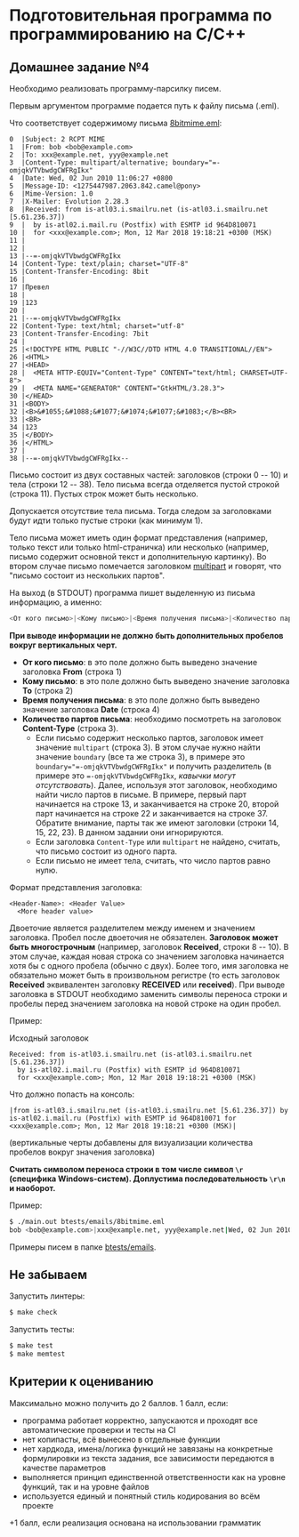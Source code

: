 # Подготовительная программа по программированию на С/С++

## Домашнее задание №4
Необходимо реализовать программу-парсилку писем.

Первым аргументом программе подается путь к файлу письма (.eml).

Что соответствует содержимому письма [8bitmime.eml](btests/emails/8bitmime.eml):
```
0  |Subject: 2 RCPT MIME
1  |From: bob <bob@example.com>
2  |To: xxx@example.net, yyy@example.net
3  |Content-Type: multipart/alternative; boundary="=-omjqkVTVbwdgCWFRgIkx"
4  |Date: Wed, 02 Jun 2010 11:06:27 +0800
5  |Message-ID: <1275447987.2063.842.camel@pony>
6  |Mime-Version: 1.0
7  |X-Mailer: Evolution 2.28.3
8  |Received: from is-atl03.i.smailru.net (is-atl03.i.smailru.net [5.61.236.37])
9  |  by is-atl02.i.mail.ru (Postfix) with ESMTP id 964D810071
10 |  for <xxx@example.com>; Mon, 12 Mar 2018 19:18:21 +0300 (MSK)
11 |
12 |
13 |--=-omjqkVTVbwdgCWFRgIkx
14 |Content-Type: text/plain; charset="UTF-8"
15 |Content-Transfer-Encoding: 8bit
16 |
17 |Превел
18 |
19 |123
20 |
21 |--=-omjqkVTVbwdgCWFRgIkx
22 |Content-Type: text/html; charset="utf-8"
23 |Content-Transfer-Encoding: 7bit
24 |
25 |<!DOCTYPE HTML PUBLIC "-//W3C//DTD HTML 4.0 TRANSITIONAL//EN">
26 |<HTML>
27 |<HEAD>
28 |  <META HTTP-EQUIV="Content-Type" CONTENT="text/html; CHARSET=UTF-8">
29 |  <META NAME="GENERATOR" CONTENT="GtkHTML/3.28.3">
30 |</HEAD>
31 |<BODY>
32 |<B>&#1055;&#1088;&#1077;&#1074;&#1077;&#1083;</B><BR>
33 |<BR>
34 |123
35 |</BODY>
36 |</HTML>
37 |
38 |--=-omjqkVTVbwdgCWFRgIkx--
```

Письмо состоит из двух составных частей: заголовков (строки 0 -- 10) и тела (строки 12 -- 38).
Тело письма всегда отделяется пустой строкой (строка 11). Пустых строк может быть несколько.

Допускается отсутствие тела письма. Тогда следом за заголовками будут идти только пустые строки (как минимум 1).

Тело письма может иметь один формат представления (например, только текст или только html-страничка) или несколько (например,
письмо содержит основной текст и дополнительную картинку). Во втором случае письмо помечается
заголовком [multipart](https://www.w3.org/Protocols/rfc1341/7_2_Multipart.html) и говорят, что "письмо состоит из нескольких
партов".

На выход (в STDOUT) программа пишет выделенную из письма информацию, а именно:

```bash
<От кого письмо>|<Кому письмо>|<Время получения письма>|<Количество партов письма>
```

**При выводе информации не должно быть дополнительных пробелов вокруг вертикальных черт.**

+ **От кого письмо**: в это поле должно быть выведено значение заголовка **From** (строка 1)
+ **Кому письмо**: в это поле должно быть выведено значение заголовка **To** (строка 2)
+ **Время получения письма**: в это поле должно быть выведено значение заголовка **Date** (строка 4)
+ **Количество партов письма**: необходимо посмотреть на заголовок **Content-Type** (строка 3).
  - Если письмо содержит несколько партов, заголовок имеет значение `multipart` (строка 3). В этом случае
    нужно найти значение `boundary` (все та же строка 3), в примере это `boundary="=-omjqkVTVbwdgCWFRgIkx"`
    и получить разделитель (в примере это `=-omjqkVTVbwdgCWFRgIkx`, _кавычки могут отсутствовать_). Далее, используя этот
    заголовок, необходимо найти число партов в письме. В примере, первый парт начинается на строке 13, и заканчивается
    на строке 20, второй парт начинается на строке 22 и заканчивается на строке 37. Обратите внимание, парты так же
    имеют заголовки (строки 14, 15, 22, 23). В данном задании они игнорируются.
  - Если заголовка `Content-Type` или `multipart` не найдено, считать, что письмо состоит из одного парта.
  - Если письмо не имеет тела, считать, что число партов равно нулю.

Формат представления заголовка:
```
<Header-Name>: <Header Value>
  <More header value>
```

Двоеточие является разделителем между именем и значением заголовка. Пробел после двоеточия не обязателен.
**Заголовок может быть многострочным** (например, заголовок **Received**, строки 8 -- 10). В этом случае, каждая новая
строка со значением заголовка начинается хотя бы с одного пробела (обычно с двух).
Более того, имя заголовка не обязательно может быть в произвольном
регистре (то есть заголовок **Received** эквивалентен заголовку **RECEIVED** или **received**).
При выводе заголовка в STDOUT необходимо заменить символы переноса строки и пробелы перед значением заголовка на новой строке на один пробел.

Пример:

Исходный заголовок
```
Received: from is-atl03.i.smailru.net (is-atl03.i.smailru.net [5.61.236.37])
  by is-atl02.i.mail.ru (Postfix) with ESMTP id 964D810071
  for <xxx@example.com>; Mon, 12 Mar 2018 19:18:21 +0300 (MSK)
```

Что должно попасть на консоль:
```
|from is-atl03.i.smailru.net (is-atl03.i.smailru.net [5.61.236.37]) by is-atl02.i.mail.ru (Postfix) with ESMTP id 964D810071 for <xxx@example.com>; Mon, 12 Mar 2018 19:18:21 +0300 (MSK)|
```
(вертикальные черты добавлены для визуализации количества пробелов вокруг значения заголовка)

**Считать символом переноса строки в том числе символ `\r` (специфика Windows-систем). Доплустима последовательность `\r\n` и
наоборот.**

Пример:

```bash
$ ./main.out btests/emails/8bitmime.eml
bob <bob@example.com>|xxx@example.net, yyy@example.net|Wed, 02 Jun 2010 11:06:27 +0800|2
```

Примеры писем в папке [btests/emails](btests/emails).

## Не забываем
Запустить линтеры:

```bash
$ make check
```

Запустить тесты:

```bash
$ make test
$ make memtest
```

## Критерии к оцениванию

Максимально можно получить до 2 баллов. 1 балл, если:
- программа работает корректно, запускаются и проходят все автоматические проверки и тесты на CI
- нет копипасты, всё вынесено в отдельные функции
- нет хардкода, имена/логика функций не завязаны на конкретные формулировки из текста задания, все зависимости передаются в качестве параметров
- выполняется принцип единственной ответственности как на уровне функций, так и на уровне файлов
- используется единый и понятный стиль кодирования во всём проекте

+1 балл, если реализация основана на использовании грамматик
